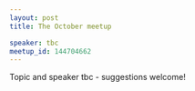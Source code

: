 ```yaml
---
layout: post
title: The October meetup

speaker: tbc
meetup_id: 144704662
---
```


Topic and speaker tbc - suggestions welcome!